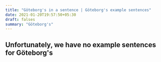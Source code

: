 ```yaml
---
title: "Göteborg's in a sentence | Göteborg's example sentences"
date: 2021-01-20T19:57:50+05:30
draft: falses
summary: "Göteborg's"
---
```

## Unfortunately, we have no example sentences for Göteborg's                 
